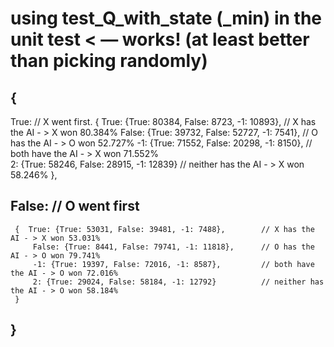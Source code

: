 # using test_Q_with_state (_min) in the unit test < — works! (at least better than picking randomly)
## {
 True: 														// X went first.
	 {	True: {True: 80384, False: 8723, -1: 10893}, 		// X has the AI - > X won 80.384%
		 False: {True: 39732, False: 52727, -1: 7541},		// O has the AI - > O won 52.727%
		 -1: {True: 71552, False: 20298, -1: 8150},			// both have the AI - > X won 71.552%		
		 2: {True: 58246, False: 28915, -1: 12839}			// neither has the AI - > X won 58.246%
	 },
## False: 														// O went first
	 {	True: {True: 53031, False: 39481, -1: 7488}, 		// X has the AI - > X won 53.031%
		 False: {True: 8441, False: 79741, -1: 11818},		// O has the AI - > O won 79.741%
		 -1: {True: 19397, False: 72016, -1: 8587},			// both have the AI - > O won 72.016%		
		 2: {True: 29024, False: 58184, -1: 12792}			// neither has the AI - > O won 58.184%
	 }
## }
